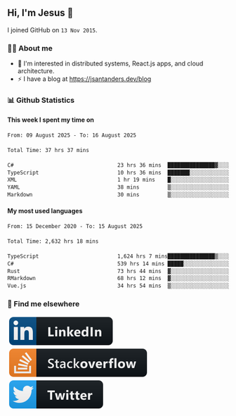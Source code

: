 ## Hi, I'm Jesus 👋

I joined GitHub on `13 Nov 2015`.

<!-- Talking about you -->

### 👨‍💻 About me

- 👦 I'm interested in distributed systems, React.js apps, and cloud architecture.
- ⚡️ I have a blog at <https://jsantanders.dev/blog>

### 📊 Github Statistics

#### This week I spent my time on

<!--START_SECTION:weekly-->

```txt
From: 09 August 2025 - To: 16 August 2025

Total Time: 37 hrs 37 mins

C#                                 23 hrs 36 mins  ███████████████▓░░░░░░░░░   62.75 %
TypeScript                         10 hrs 36 mins  ███████░░░░░░░░░░░░░░░░░░   28.18 %
XML                                1 hr 19 mins    █░░░░░░░░░░░░░░░░░░░░░░░░   03.52 %
YAML                               38 mins         ▒░░░░░░░░░░░░░░░░░░░░░░░░   01.69 %
Markdown                           30 mins         ▒░░░░░░░░░░░░░░░░░░░░░░░░   01.35 %
```

<!--END_SECTION:weekly-->

#### My most used languages

<!--START_SECTION:alltime-->

```txt
From: 15 December 2020 - To: 15 August 2025

Total Time: 2,632 hrs 18 mins

TypeScript                         1,624 hrs 7 mins███████████████▒░░░░░░░░░   61.70 %
C#                                 539 hrs 14 mins █████░░░░░░░░░░░░░░░░░░░░   20.49 %
Rust                               73 hrs 44 mins  ▓░░░░░░░░░░░░░░░░░░░░░░░░   02.80 %
RMarkdown                          68 hrs 12 mins  ▓░░░░░░░░░░░░░░░░░░░░░░░░   02.59 %
Vue.js                             34 hrs 54 mins  ▒░░░░░░░░░░░░░░░░░░░░░░░░   01.33 %
```

<!--END_SECTION:alltime-->

### 📢 Find me elsewhere

<p>
  <a target="_blank" href="https://linkedin.com/in/jsantanders">
    <img src="https://github.com/jsantanders/jsantanders/blob/master/img/linkedin.svg" alt="LinkedIn" style="vertical-align:top; margin:4px">
  </a>
  
  <a target="_blank" href="https://stackoverflow.com/users/7318331/jesus-santander">
    <img src="https://github.com/jsantanders/jsantanders/blob/master/img/stackoverflow.svg" alt="StackOverflow" style="vertical-align:top; margin:4px">
  </a>
  
  <a target="_blank" href="http://twitter.com/jsantanders">
    <img src="https://github.com/jsantanders/jsantanders/blob/master/img/twitter.svg" alt="Twitter" style="vertical-align:top; margin:4px">
  </a>
</p>

